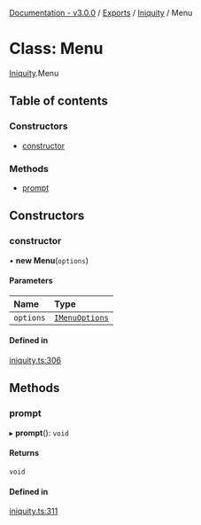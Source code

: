 [Documentation - v3.0.0](../README.md) / [Exports](../modules.md) / [Iniquity](../modules/Iniquity.md) / Menu

# Class: Menu

[Iniquity](../modules/Iniquity.md).Menu

## Table of contents

### Constructors

- [constructor](Iniquity.Menu.md#constructor)

### Methods

- [prompt](Iniquity.Menu.md#prompt)

## Constructors

### constructor

• **new Menu**(`options`)

#### Parameters

| Name | Type |
| :------ | :------ |
| `options` | [`IMenuOptions`](../interfaces/Iniquity.IMenuOptions.md) |

#### Defined in

[iniquity.ts:306](https://github.com/iniquitybbs/iniquity/blob/1b7703d/packages/core/src/iniquity.ts#L306)

## Methods

### prompt

▸ **prompt**(): `void`

#### Returns

`void`

#### Defined in

[iniquity.ts:311](https://github.com/iniquitybbs/iniquity/blob/1b7703d/packages/core/src/iniquity.ts#L311)
